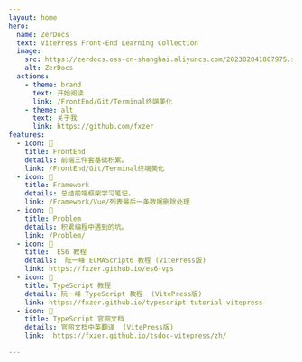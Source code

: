 ```yaml
---
layout: home
hero:
  name: ZerDocs
  text: VitePress Front-End Learning Collection
  image:
    src: https://zerdocs.oss-cn-shanghai.aliyuncs.com/202302041807975.svg
    alt: ZerDocs
  actions:
    - theme: brand
      text: 开始阅读
      link: /FrontEnd/Git/Terminal终端美化
    - theme: alt
      text: 关于我
      link: https://github.com/fxzer
features:
  - icon: 🎨
    title: FrontEnd
    details: 前端三件套基础积累。
    link: /FrontEnd/Git/Terminal终端美化
  - icon: 🚚
    title: Framework
    details: 总结前端框架学习笔记。
    link: /Framework/Vue/列表最后一条数据删除处理
  - icon: 📝
    title: Problem
    details: 积累编程中遇到的坑。
    link: /Problem/
  - icon: 📝
    title:  ES6 教程
    details:  阮一峰 ECMAScript6 教程 (VitePress版)
    link: https://fxzer.github.io/es6-vps
  - icon: 📝
    title: TypeScript 教程
    details: 阮一峰 TypeScript 教程  (VitePress版)
    link: https://fxzer.github.io/typescript-tutorial-vitepress
  - icon: 📝
    title: TypeScript 官网文档
    details: 官网文档中英翻译  (VitePress版)
    link:  https://fxzer.github.io/tsdoc-vitepress/zh/

---
```


<script setup>
  const projects = {
  Vue: [
    {
      name: 'Json Viewer',
      link: 'https://github.com/fxzer/json-viewer',
      desc: 'JSON 可视化网站',
      site: 'https://fxzer.github.io/json-viewer'
    },
    {
      name: 'x-admin',
      link: 'https://github.com/fxzer/x-admin',
      desc: 'Vue3后台管理系统模板',
      site: 'https://x-admin-iota.vercel.app'
    },
    {
      name: 'funny-canvas',
      link: 'https://github.com/fxzer/funny-canvas',
      desc: '有趣的 Canvas 案例',
      site: 'https://fxzer.github.io/funny-canvas'
    },
    {
      name: 'dir-vis',
      link: 'https://github.com/fxzer/dir-vis',
      desc: '纯前端目录可视化',
      site: 'https://fxzer.github.io/dir-vis'
    },
    {
      name: 'network-topology-graph',
      link: 'https://github.com/fxzer/network-topology-graph',
      desc: '网络拓扑图',
      site: 'https://fxzer.github.io/network-topology-graph',
    },
    {
      name: 'wyy-music-vue2',
      link: 'https://github.com/fxzer/wyy-music-vue2',
      desc: '仿网易云音乐(Vue2)',
      site: ''
    },
      {
        name: 'tailwindcss-showcase',
        link: 'https://github.com/fxzer/tailwindcss-showcase',
        desc: 'Tailwind CSS 案例一比一模仿',
        site:'https://fxzer.github.io/tailwindcss-showcase/#/',
      },
      {
        name: 'apple-site',
        link: 'https://github.com/fxzer/apple-site',
        desc: 'Apple 官网模仿练习',
        site: 'https://fxzer.github.io/apple-site'
      }
  ],
  Nuxt: [
    {
      name: 'github-trends',
      link: 'https://github.com/fxzer/github-trends',
      desc: 'Github 趋势榜单速览网站',
      site: 'https://fxzer.github.io/github-trends',
    },
    {
      name: 'digital-huarong-road',
      link: 'https://github.com/fxzer/digital-huarong-road',
      desc: '数字华容道游戏',
      site: 'https://fxzer.github.io/digital-huarong-road',
    },
    {
      name: 'nuxt-hk',
      link: 'https://github.com/fxzer/nuxt-hk',
      desc: 'Nuxt 版 HackerNews 网站',
      site: 'https://nuxt-hk-one.vercel.app',
    }
  ],
  TypeScript: [
    {
      name: 'fxzer/utils',
      link: 'https://github.com/fxzer/utils',
      desc: '常用工具函数集合',
      site: ''
    },
    {
      name: 'Vitesse Dark Custom',
      link: 'https://github.com/antfu/vscode-theme-vitesse.git',
      desc: '继承自 Vitesse Theme 自定义的 VS Code 主题',
      site: 'https://marketplace.visualstudio.com/items?itemName=fxzer.theme-vitesse-dark-custom',
    },
    {
      name: 'fxzer/fxr-cli',
      link: 'https://github.com/fxzer/fxr-cli',
      desc: '自定义的脚手架，用于快速搭建项目',
      site: 'https://www.npmjs.com/package/fxr-cli',
    }
  ],
  Electron: [
    {
      name: 'electron-dark-light-joint',
      link: 'https://github.com/fxzer/electron-dark-light-joint',
      desc: '亮暗图片拼接工具',
      site: ''
    }
  ],
  React: [
    {
      name: 'x-admin-react',
      link: 'https://github.com/fxzer/x-admin-react',
      desc: '...',
      site: ''
    }
  ]
};
</script>
<ListProjects :projects="projects" />
